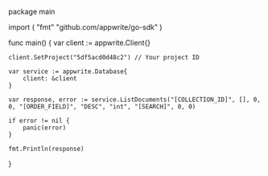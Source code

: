 package main

import (
    "fmt"
    "github.com/appwrite/go-sdk"
)

func main() {
    var client := appwrite.Client{}

    client.SetProject("5df5acd0d48c2") // Your project ID

    var service := appwrite.Database{
        client: &client
    }

    var response, error := service.ListDocuments("[COLLECTION_ID]", [], 0, 0, "[ORDER_FIELD]", "DESC", "int", "[SEARCH]", 0, 0)

    if error != nil {
        panic(error)
    }

    fmt.Println(response)
}